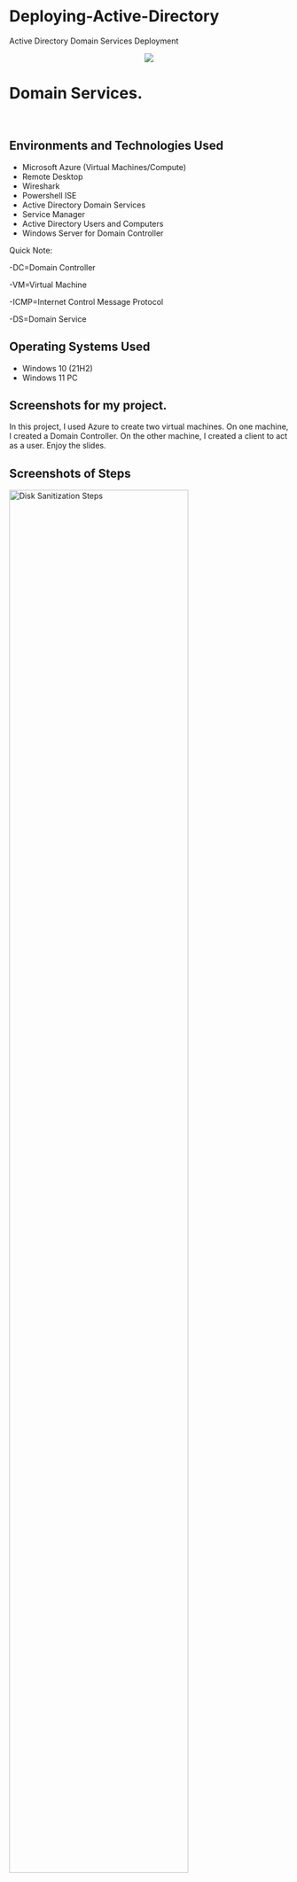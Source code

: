 # Deploying-Active-Directory
Active Directory Domain Services Deployment


<p align="center">
<img src="https://user-images.githubusercontent.com/126700220/226635953-574a772b-a2d4-4f68-8c49-cb06d0d6b3e7.png"/>
</p>

<h1>Domain Services.</h1>
<br />


<h2>Environments and Technologies Used</h2>

- Microsoft Azure (Virtual Machines/Compute)
- Remote Desktop
- Wireshark
- Powershell ISE
- Active Directory Domain Services
- Service Manager
- Active Directory Users and Computers
- Windows Server for Domain Controller

Quick Note: 

-DC=Domain Controller

-VM=Virtual Machine

-ICMP=Internet Control Message Protocol

-DS=Domain Service


<h2>Operating Systems Used </h2>

- Windows 10</b> (21H2)
- Windows 11 PC

<h2>Screenshots for my project.</h2>
In this project, I used Azure to create two virtual machines. 
On one machine, I created a Domain Controller. On the other machine, I created a client to act as a user.
Enjoy the slides.

<h2>Screenshots of Steps</h2>

<p>
<img src="https://user-images.githubusercontent.com/126700220/226637964-7f469d2f-d6b5-4f13-8ae7-c7ba588e5325.png" width="80%" alt="Disk Sanitization Steps"/>
</p>
Created a resource group. Note the name of the Resource Group. 
<p>
</p>
<br />

<p>
<img src="https://user-images.githubusercontent.com/126700220/226638313-6fe46d8a-1e41-4766-a978-31b6b8e1377e.png" width="80%" alt="Disk Sanitization Steps"/>
</p>
Created a Domain Controller virtual machine. Used the Windows Server feature.
<p>
</p>
<br />

<p>
<img src="https://user-images.githubusercontent.com/126700220/226638644-70f9ed19-c260-4887-a4bd-7c4b9170e95c.png" width="80%" alt="Disk Sanitization Steps"/>
</p>
Created client virtual machine.
<p>
</p>
<br />

<p>
<img src="https://user-images.githubusercontent.com/126700220/226639070-3f71be4d-91f6-4dd9-8746-24b505c08b18.png" width="80%" alt="Disk Sanitization Steps"/>
</p>
Changed the Domain Controller's IP address to static.  
<p>
</p>
<br />

<p>
<img src="https://user-images.githubusercontent.com/126700220/226639541-0c3b908a-500f-45bf-a6ce-aa03a1cbed55.png" width="80%" alt="Disk Sanitization Steps"/>
</p>
I verified connectivity between the DC and the client via Network Watcher Topology. Check out my other lab tutorial on Topology. 
<p>
</p>
<br />

<p>
<img src="https://user-images.githubusercontent.com/126700220/226640076-ee6b8106-f910-4c90-a474-2dade7856b34.png" width="80%" alt="Disk Sanitization Steps"/>
</p>
Remoted into the client VM. I did this to test the ICMP (Internet Control Message Protocol) to the DC (Domain Controller).
<p>
</p>
<br />

<p>
<img src="https://user-images.githubusercontent.com/126700220/226641937-f7e7b1cc-7fb7-4dd6-a5ae-723e0ce23f42.png" width="80%" alt="Disk Sanitization Steps"/>
</p>
Ran the CMD line "ping". Note that I couldn't connect to the DC yet. Although connected within the Topology, the DC's firewall prevented me from receiving my ping echo. 
<p>
</p>
<br />

<p>
<img src="https://user-images.githubusercontent.com/126700220/226642762-5a233f66-75fa-4669-a10e-da29a513ccd7.png" width="80%" alt="Disk Sanitization Steps"/>
</p>
I downloaded and launched Wireshark. I filtered the traffic to see only ICMP. The diagnostics in the pink show "no response found".
<p>
</p>
<br />

<p>
<img src="https://user-images.githubusercontent.com/126700220/226643397-dd418c2f-ba75-4ead-9759-5f24e1b5227b.png" width="80%" alt="Disk Sanitization Steps"/>
</p>
Within the DC firewall, I enabled the ICMP to echo back to the VM. 
<p>
</p>
<br />

<p>
<img src="https://user-images.githubusercontent.com/126700220/226644082-850e7a38-9d06-421c-af66-3ce52583c775.png" width="80%" alt="Disk Sanitization Steps"/>
</p>
Now the client receives a reply from the DC. Now I can install the DS.
<p>
</p>
<br />

<p>
<img src="https://user-images.githubusercontent.com/126700220/226644457-0d3999eb-9d5b-4fd6-aebe-644f54c7ac89.png" width="80%" alt="Disk Sanitization Steps"/>
</p>
Installation of Domain Services.
<p>
</p>
<br />

<p>
<img src="https://user-images.githubusercontent.com/126700220/226644885-a56245f4-40ea-4f68-a041-4cf73016a67a.png" width="80%" alt="Disk Sanitization Steps"/>
</p>
Configuring the deployment of DS.
<p>
</p>
<br />

<p>
<img src="https://user-images.githubusercontent.com/126700220/226645877-d517ac55-4f93-42d7-88d8-3a4adadd859f.png" width="80%" alt="Disk Sanitization Steps"/>
</p>
New log in credentials created from within the DS. 
<p>
</p>
<br />

<p>
<img src="https://user-images.githubusercontent.com/126700220/226646163-f6aa876c-837a-4f55-ad7e-0d2330d74376.png" width="80%" alt="Disk Sanitization Steps"/>
</p>
Created employees and admins. I accessed the Organizational Units tab to create the appropriate folders. 
<p>
</p>
<br />

<p>
<img src="https://user-images.githubusercontent.com/126700220/226647131-c15f7177-a301-417a-b8b4-d62d154ca48b.png" width="80%" alt="Disk Sanitization Steps"/>
</p>
Created a new user. I later used this user for my file sharing exercises. Link: coming soon.
<p>
</p>
<br />

<p>
<img src="https://user-images.githubusercontent.com/126700220/226647451-1f4fb341-57b4-4bb0-8c80-7fbee4ae51d4.png" width="80%" alt="Disk Sanitization Steps"/>
</p>
Created an administrator account within the DS. 
<p>
</p>
<br />

<p>
<img src="https://user-images.githubusercontent.com/126700220/226647777-6594a54d-a92d-480a-b7f8-0bf906096347.png" width="80%" alt="Disk Sanitization Steps"/>
</p>
Logged out of the DC. Then I logged back into the DC as the new "admin" to test the access.
<p>
</p>
<br />

<p>
<img src="https://user-images.githubusercontent.com/126700220/226648223-945c75f1-925e-41bb-accf-0adff92abf23.png" width="80%" alt="Disk Sanitization Steps"/>
</p>
Successfull log in. 
<p>
</p>
<br /

Check out the other links: (coming very soon)

-Link: ADDS password resetting*****

-Link: ADDS Filesharing******

Thank you for looking at my work.

